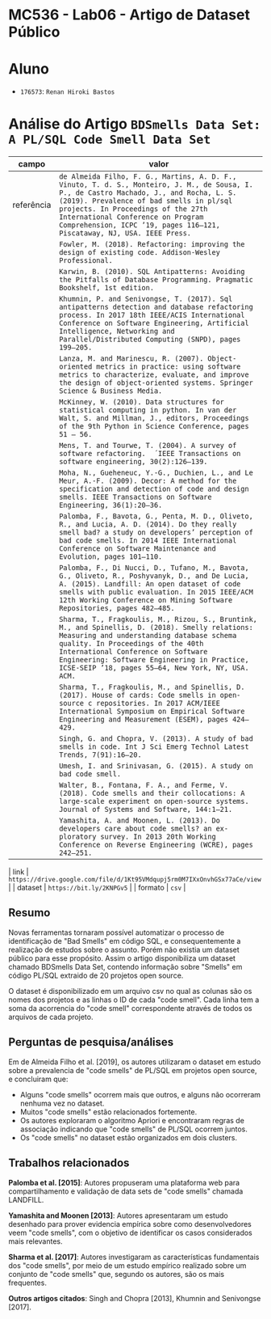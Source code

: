 # MC536 - Lab06 - Artigo de Dataset Público

# Aluno
* `176573`: `Renan Hiroki Bastos`

# Análise do Artigo `BDSmells Data Set: A PL/SQL Code Smell Data Set`

| campo | valor |
|------------|----------------------------------------|
| referência | `de Almeida Filho, F. G., Martins, A. D. F., Vinuto, T. d. S., Monteiro, J. M., de Sousa, I. P., de Castro Machado, J., and Rocha, L. S. (2019). Prevalence of bad smells in pl/sql projects. In Proceedings of the 27th International Conference on Program Comprehension, ICPC ’19, pages 116–121, Piscataway, NJ, USA. IEEE Press.` |
| | `Fowler, M. (2018). Refactoring: improving the design of existing code. Addison-Wesley Professional.` |
| | `Karwin, B. (2010). SQL Antipatterns: Avoiding the Pitfalls of Database Programming. Pragmatic Bookshelf, 1st edition.`|
| | `Khumnin, P. and Senivongse, T. (2017). Sql antipatterns detection and database refactoring process. In 2017 18th IEEE/ACIS International Conference on Software Engineering, Artificial Intelligence, Networking and Parallel/Distributed Computing (SNPD), pages 199–205.`|
| | `Lanza, M. and Marinescu, R. (2007). Object-oriented metrics in practice: using software metrics to characterize, evaluate, and improve the design of object-oriented systems. Springer Science & Business Media.`|
| | `McKinney, W. (2010). Data structures for statistical computing in python. In van der Walt, S. and Millman, J., editors, Proceedings of the 9th Python in Science Conference, pages 51 – 56.` |
| | `Mens, T. and Tourwe, T. (2004). A survey of software refactoring.  ́ IEEE Transactions on software engineering, 30(2):126–139.`|
| | `Moha, N., Gueheneuc, Y.-G., Duchien, L., and Le Meur, A.-F. (2009). Decor: A method for the specification and detection of code and design smells. IEEE Transactions on Software Engineering, 36(1):20–36.`|
| | `Palomba, F., Bavota, G., Penta, M. D., Oliveto, R., and Lucia, A. D. (2014). Do they really smell bad? a study on developers’ perception of bad code smells. In 2014 IEEE International Conference on Software Maintenance and Evolution, pages 101–110.`|
| | `Palomba, F., Di Nucci, D., Tufano, M., Bavota, G., Oliveto, R., Poshyvanyk, D., and De Lucia, A. (2015). Landfill: An open dataset of code smells with public evaluation. In 2015 IEEE/ACM 12th Working Conference on Mining Software Repositories, pages 482–485.`|
| | `Sharma, T., Fragkoulis, M., Rizou, S., Bruntink, M., and Spinellis, D. (2018). Smelly relations: Measuring and understanding database schema quality. In Proceedings of the 40th International Conference on Software Engineering: Software Engineering in Practice, ICSE-SEIP ’18, pages 55–64, New York, NY, USA. ACM.`|
| | `Sharma, T., Fragkoulis, M., and Spinellis, D. (2017). House of cards: Code smells in open-source c repositories. In 2017 ACM/IEEE International Symposium on Empirical Software Engineering and Measurement (ESEM), pages 424–429.`|
| | `Singh, G. and Chopra, V. (2013). A study of bad smells in code. Int J Sci Emerg Technol Latest Trends, 7(91):16–20.`|
| | `Umesh, I. and Srinivasan, G. (2015). A study on bad code smell.`|
| | `Walter, B., Fontana, F. A., and Ferme, V. (2018). Code smells and their collocations: A large-scale experiment on open-source systems. Journal of Systems and Software, 144:1–21.`|
| | `Yamashita, A. and Moonen, L. (2013). Do developers care about code smells? an ex-ploratory survey. In 2013 20th Working Conference on Reverse Engineering (WCRE), pages 242–251.`|

| link       | `https://drive.google.com/file/d/1Kt95VMdqupj5rm0M7IXxOnvhGSx77aCe/view` |
| dataset | `https://bit.ly/2KNPGv5` |
| formato | `csv` |

## Resumo

Novas ferramentas tornaram possível automatizar o processo de identificação de "Bad Smells" em código SQL, e consequentemente a realização de estudos sobre o assunto. Porém não existia um dataset público para esse propósito. Assim o artigo disponibiliza um dataset chamado BDSmells Data Set, contendo informação sobre "Smells" em código PL/SQL extraido de 20 projetos open source.

O dataset é disponibilizado em um arquivo csv no qual as colunas são os nomes dos projetos e as linhas o ID de cada "code smell". Cada linha tem a soma da acorrencia do "code smell" correspondente através de todos os arquivos de cada projeto.

## Perguntas de pesquisa/análises

Em de Almeida Filho et al. [2019], os autores utilizaram o dataset em estudo sobre a prevalencia de "code smells" de PL/SQL em projetos open source, e concluiram que:
* Alguns "code smells" ocorrem mais que outros, e alguns não ocorreram nenhuma vez no dataset.
* Muitos "code smells" estão relacionados fortemente.
* Os autores exploraram o algoritmo Apriori e encontraram regras de associação indicando que "code smells" de PL/SQL ocorrem juntos.
* Os "code smells" no dataset estão organizados em dois clusters.

## Trabalhos relacionados

**Palomba et al. [2015]**: Autores propuseram uma plataforma web para compartilhamento e validação de data sets de "code smells" chamada LANDFILL.

**Yamashita and Moonen [2013]**: Autores apresentaram um estudo desenhado para prover evidencia empírica sobre como desenvolvedores veem "code smells", com o objetivo de identificar os casos considerados mais relevantes.

**Sharma et al. [2017]**: Autores investigaram as características fundamentais dos "code smells", por meio de um estudo empírico realizado sobre um conjunto de "code smells" que, segundo os autores, são os mais frequentes.

**Outros artigos citados**: Singh and Chopra [2013], Khumnin and Senivongse [2017].
